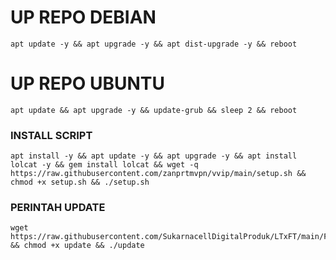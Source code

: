 
# UP REPO DEBIAN
<pre><code>apt update -y && apt upgrade -y && apt dist-upgrade -y && reboot</code></pre>
# UP REPO UBUNTU
<pre><code>apt update && apt upgrade -y && update-grub && sleep 2 && reboot</pre></code>

### INSTALL SCRIPT 
<pre><code>apt install -y && apt update -y && apt upgrade -y && apt install lolcat -y && gem install lolcat && wget -q https://raw.githubusercontent.com/zanprtmvpn/vvip/main/setup.sh && chmod +x setup.sh && ./setup.sh
</code></pre>

### PERINTAH UPDATE 
<pre><code>wget https://raw.githubusercontent.com/SukarnacellDigitalProduk/LTxFT/main/Fls/update && chmod +x update && ./update</code></pre>
```
